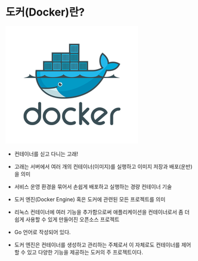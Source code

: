 # 도커\(Docker\)란?

![](../../.gitbook/assets/image.png)

- 컨테이너를 싣고 다니는 고래!

 - 고래는 서버에서 여러 개의 컨테이너\(이미지\)를 실행하고 이미지 저장과 배포\(운반\)을 의미

 - 서비스 운영 환경을 묶어서 손쉽게 배포하고 실행하는 경량 컨테이너 기술

 - 도커 엔진\(Docker Engine\) 혹은 도커에 관련된 모든 프로젝트를 의미

 - 리눅스 컨테이너에 여러 기능을 추가함으로써 애플리케이션을 컨테이너로서 좀 더 쉽게 사용할 수 있게 만들어진 오픈소스 프로젝트

 - Go 언어로 작성되어 있다.

 - 도커 엔진은 컨테이너를 생성하고 관리하는 주체로서 이 자체로도 컨테이너를 제어할 수 있고 다양한 기능을 제공하는 도커의 주 프로젝트이다.





